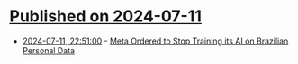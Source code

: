 # [Published on 2024-07-11](index.md)

* [2024-07-11, 22:51:00](https://soylentnews.org/article.pl?sid=24/07/10/2333236&from=rss) - [Meta Ordered to Stop Training its AI on Brazilian Personal Data](https://soylentnews.org/article.pl?sid=24/07/10/2333236&from=rss)
